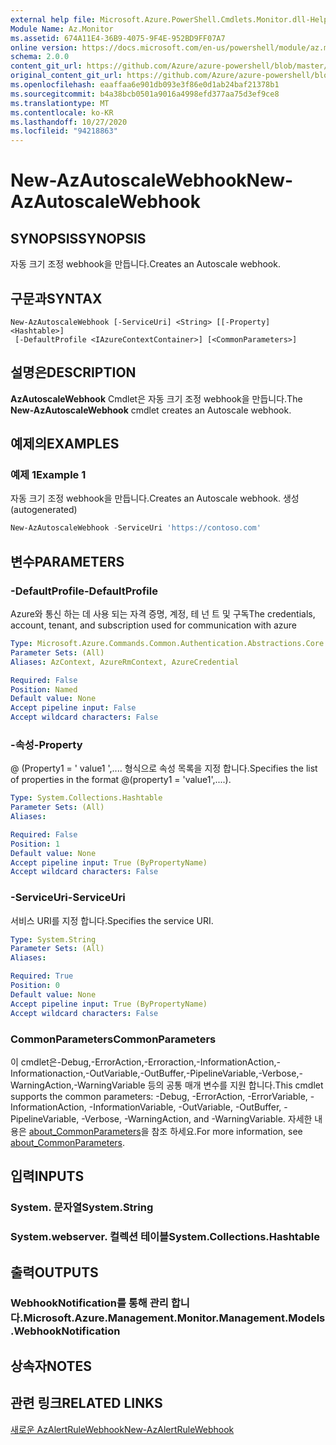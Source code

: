```yaml
---
external help file: Microsoft.Azure.PowerShell.Cmdlets.Monitor.dll-Help.xml
Module Name: Az.Monitor
ms.assetid: 674A11E4-36B9-4075-9F4E-952BD9FF07A7
online version: https://docs.microsoft.com/en-us/powershell/module/az.monitor/new-azautoscalewebhook
schema: 2.0.0
content_git_url: https://github.com/Azure/azure-powershell/blob/master/src/Monitor/Monitor/help/New-AzAutoscaleWebhook.md
original_content_git_url: https://github.com/Azure/azure-powershell/blob/master/src/Monitor/Monitor/help/New-AzAutoscaleWebhook.md
ms.openlocfilehash: eaaffaa6e901db093e3f86e0d1ab24baf21378b1
ms.sourcegitcommit: b4a38bcb0501a9016a4998efd377aa75d3ef9ce8
ms.translationtype: MT
ms.contentlocale: ko-KR
ms.lasthandoff: 10/27/2020
ms.locfileid: "94218863"
---
```

# <span data-ttu-id="f7fb2-101">New-AzAutoscaleWebhook</span><span class="sxs-lookup"><span data-stu-id="f7fb2-101">New-AzAutoscaleWebhook</span></span>

## <span data-ttu-id="f7fb2-102">SYNOPSIS</span><span class="sxs-lookup"><span data-stu-id="f7fb2-102">SYNOPSIS</span></span>
<span data-ttu-id="f7fb2-103">자동 크기 조정 webhook을 만듭니다.</span><span class="sxs-lookup"><span data-stu-id="f7fb2-103">Creates an Autoscale webhook.</span></span>

## <span data-ttu-id="f7fb2-104">구문과</span><span class="sxs-lookup"><span data-stu-id="f7fb2-104">SYNTAX</span></span>

```
New-AzAutoscaleWebhook [-ServiceUri] <String> [[-Property] <Hashtable>]
 [-DefaultProfile <IAzureContextContainer>] [<CommonParameters>]
```

## <span data-ttu-id="f7fb2-105">설명은</span><span class="sxs-lookup"><span data-stu-id="f7fb2-105">DESCRIPTION</span></span>
<span data-ttu-id="f7fb2-106">**AzAutoscaleWebhook** Cmdlet은 자동 크기 조정 webhook을 만듭니다.</span><span class="sxs-lookup"><span data-stu-id="f7fb2-106">The **New-AzAutoscaleWebhook** cmdlet creates an Autoscale webhook.</span></span>

## <span data-ttu-id="f7fb2-107">예제의</span><span class="sxs-lookup"><span data-stu-id="f7fb2-107">EXAMPLES</span></span>

### <span data-ttu-id="f7fb2-108">예제 1</span><span class="sxs-lookup"><span data-stu-id="f7fb2-108">Example 1</span></span>

<span data-ttu-id="f7fb2-109">자동 크기 조정 webhook을 만듭니다.</span><span class="sxs-lookup"><span data-stu-id="f7fb2-109">Creates an Autoscale webhook.</span></span> <span data-ttu-id="f7fb2-110">생성</span><span class="sxs-lookup"><span data-stu-id="f7fb2-110">(autogenerated)</span></span>

```powershell <!-- Aladdin Generated Example --> 
New-AzAutoscaleWebhook -ServiceUri 'https://contoso.com'
```

## <span data-ttu-id="f7fb2-111">변수</span><span class="sxs-lookup"><span data-stu-id="f7fb2-111">PARAMETERS</span></span>

### <span data-ttu-id="f7fb2-112">-DefaultProfile</span><span class="sxs-lookup"><span data-stu-id="f7fb2-112">-DefaultProfile</span></span>
<span data-ttu-id="f7fb2-113">Azure와 통신 하는 데 사용 되는 자격 증명, 계정, 테 넌 트 및 구독</span><span class="sxs-lookup"><span data-stu-id="f7fb2-113">The credentials, account, tenant, and subscription used for communication with azure</span></span>

```yaml
Type: Microsoft.Azure.Commands.Common.Authentication.Abstractions.Core.IAzureContextContainer
Parameter Sets: (All)
Aliases: AzContext, AzureRmContext, AzureCredential

Required: False
Position: Named
Default value: None
Accept pipeline input: False
Accept wildcard characters: False
```

### <span data-ttu-id="f7fb2-114">-속성</span><span class="sxs-lookup"><span data-stu-id="f7fb2-114">-Property</span></span>
<span data-ttu-id="f7fb2-115">@ (Property1 = ' value1 ',.... 형식으로 속성 목록을 지정 합니다.</span><span class="sxs-lookup"><span data-stu-id="f7fb2-115">Specifies the list of properties in the format @(property1 = 'value1',....).</span></span>

```yaml
Type: System.Collections.Hashtable
Parameter Sets: (All)
Aliases:

Required: False
Position: 1
Default value: None
Accept pipeline input: True (ByPropertyName)
Accept wildcard characters: False
```

### <span data-ttu-id="f7fb2-116">-ServiceUri</span><span class="sxs-lookup"><span data-stu-id="f7fb2-116">-ServiceUri</span></span>
<span data-ttu-id="f7fb2-117">서비스 URI를 지정 합니다.</span><span class="sxs-lookup"><span data-stu-id="f7fb2-117">Specifies the service URI.</span></span>

```yaml
Type: System.String
Parameter Sets: (All)
Aliases:

Required: True
Position: 0
Default value: None
Accept pipeline input: True (ByPropertyName)
Accept wildcard characters: False
```

### <span data-ttu-id="f7fb2-118">CommonParameters</span><span class="sxs-lookup"><span data-stu-id="f7fb2-118">CommonParameters</span></span>
<span data-ttu-id="f7fb2-119">이 cmdlet은-Debug,-ErrorAction,-Erroraction,-InformationAction,-Informationaction,-OutVariable,-OutBuffer,-PipelineVariable,-Verbose,-WarningAction,-WarningVariable 등의 공통 매개 변수를 지원 합니다.</span><span class="sxs-lookup"><span data-stu-id="f7fb2-119">This cmdlet supports the common parameters: -Debug, -ErrorAction, -ErrorVariable, -InformationAction, -InformationVariable, -OutVariable, -OutBuffer, -PipelineVariable, -Verbose, -WarningAction, and -WarningVariable.</span></span> <span data-ttu-id="f7fb2-120">자세한 내용은 [about_CommonParameters](http://go.microsoft.com/fwlink/?LinkID=113216)을 참조 하세요.</span><span class="sxs-lookup"><span data-stu-id="f7fb2-120">For more information, see [about_CommonParameters](http://go.microsoft.com/fwlink/?LinkID=113216).</span></span>

## <span data-ttu-id="f7fb2-121">입력</span><span class="sxs-lookup"><span data-stu-id="f7fb2-121">INPUTS</span></span>

### <span data-ttu-id="f7fb2-122">System. 문자열</span><span class="sxs-lookup"><span data-stu-id="f7fb2-122">System.String</span></span>

### <span data-ttu-id="f7fb2-123">System.webserver. 컬렉션 테이블</span><span class="sxs-lookup"><span data-stu-id="f7fb2-123">System.Collections.Hashtable</span></span>

## <span data-ttu-id="f7fb2-124">출력</span><span class="sxs-lookup"><span data-stu-id="f7fb2-124">OUTPUTS</span></span>

### <span data-ttu-id="f7fb2-125">WebhookNotification를 통해 관리 합니다.</span><span class="sxs-lookup"><span data-stu-id="f7fb2-125">Microsoft.Azure.Management.Monitor.Management.Models.WebhookNotification</span></span>

## <span data-ttu-id="f7fb2-126">상속자</span><span class="sxs-lookup"><span data-stu-id="f7fb2-126">NOTES</span></span>

## <span data-ttu-id="f7fb2-127">관련 링크</span><span class="sxs-lookup"><span data-stu-id="f7fb2-127">RELATED LINKS</span></span>

[<span data-ttu-id="f7fb2-128">새로운 AzAlertRuleWebhook</span><span class="sxs-lookup"><span data-stu-id="f7fb2-128">New-AzAlertRuleWebhook</span></span>](./New-AzAlertRuleWebhook.md)


